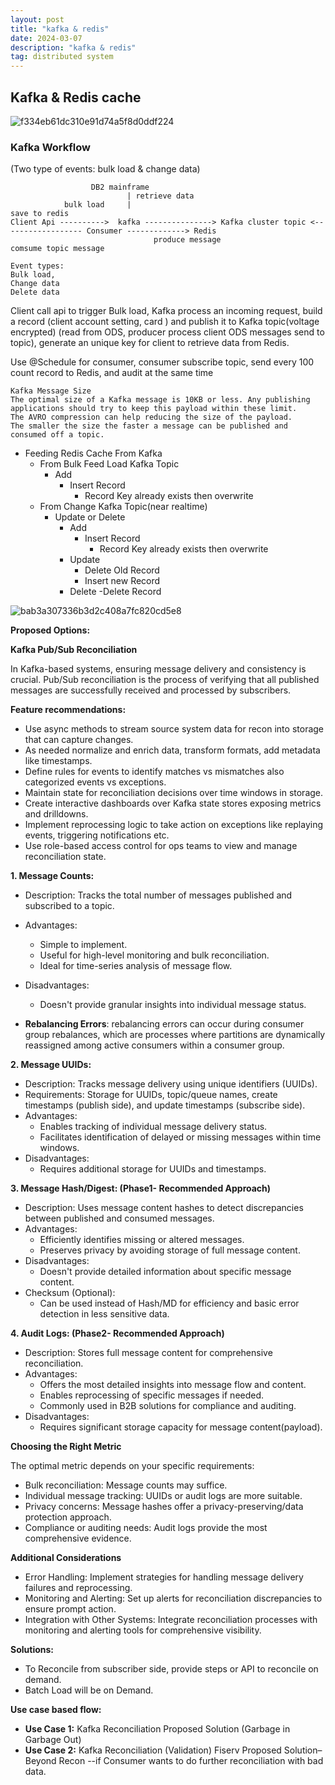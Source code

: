 ```yaml
---
layout: post
title: "kafka & redis"
date: 2024-03-07
description: "kafka & redis"
tag: distributed system
---
```


## Kafka & Redis cache

![f334eb61dc310e91d74a5f8d0ddf224](https://github.com/user-attachments/assets/ae543270-2f19-4435-97e6-251a28313228)

### Kafka Workflow

(Two type of events: bulk load & change data)

```
                  DB2 mainframe
                          | retrieve data
            bulk load     |                                                                       save to redis
Client Api ---------->  kafka ---------------> Kafka cluster topic <------------------ Consumer -------------> Redis
                                produce message                       comsume topic message

Event types:
Bulk load,
Change data
Delete data
```

Client call api to trigger Bulk load, Kafka process an incoming request, build a record (client account setting, card ) and publish it to Kafka topic(voltage encrypted) (read from ODS, producer process client ODS messages send to topic), generate an unique key for client to retrieve data from Redis.

Use @Schedule for consumer, consumer subscribe topic, send every 100 count record to Redis, and audit at the same time

```
Kafka Message Size
The optimal size of a Kafka message is 10KB or less. Any publishing applications should try to keep this payload within these limit.
The AVRO compression can help reducing the size of the payload.
The smaller the size the faster a message can be published and consumed off a topic.
```

- Feeding Redis Cache From Kafka
  - From Bulk Feed Load Kafka Topic
    - Add
      - Insert Record
        - Record Key already exists then overwrite
  - From Change Kafka Topic(near realtime)
    - Update or Delete
      - Add
        - Insert Record
          - Record Key already exists then overwrite
      - Update
        - Delete Old Record
        - Insert new Record
      - Delete
        -Delete Record


![bab3a307336b3d2c408a7fc820cd5e8](https://github.com/user-attachments/assets/833de4ef-065d-42f5-b72f-8a28628ff5b0)

**Proposed Options:**

**Kafka Pub/Sub Reconciliation**

In Kafka-based systems, ensuring message delivery and consistency is crucial. Pub/Sub reconciliation is the process of verifying that all published messages are successfully received and processed by subscribers.

**Feature recommendations:**

- Use async methods to stream source system data for recon into storage that can capture changes.
- As needed normalize and enrich data, transform formats, add metadata like timestamps.
- Define rules for events to identify matches vs mismatches also categorized events vs exceptions.
- Maintain state for reconciliation decisions over time windows in storage.
- Create interactive dashboards over Kafka state stores exposing metrics and drilldowns.
- Implement reprocessing logic to take action on exceptions like replaying events, triggering notifications etc.
- Use role-based access control for ops teams to view and manage reconciliation state.

**1. Message Counts:**

- Description: Tracks the total number of messages published and subscribed to a topic.
- Advantages:
  - Simple to implement.
  - Useful for high-level monitoring and bulk reconciliation.
  - Ideal for time-series analysis of message flow.
- Disadvantages:
  - Doesn't provide granular insights into individual message status.

- **Rebalancing Errors**: rebalancing errors can occur during consumer group rebalances, which are processes where partitions are dynamically reassigned among active consumers within a consumer group.

**2. Message UUIDs:**
- Description: Tracks message delivery using unique identifiers (UUIDs).
- Requirements: Storage for UUIDs, topic/queue names, create timestamps (publish side), and update timestamps (subscribe side).
- Advantages:
  - Enables tracking of individual message delivery status.
  - Facilitates identification of delayed or missing messages within time windows.
- Disadvantages:
  - Requires additional storage for UUIDs and timestamps.

**3. Message Hash/Digest: (Phase1- Recommended Approach)**
- Description: Uses message content hashes to detect discrepancies between published and consumed messages.
- Advantages:
  - Efficiently identifies missing or altered messages.
  - Preserves privacy by avoiding storage of full message content.
- Disadvantages:
  - Doesn't provide detailed information about specific message content.
- Checksum (Optional):
  - Can be used instead of Hash/MD for efficiency and basic error detection in less sensitive data.

**4. Audit Logs: (Phase2- Recommended Approach)**
- Description: Stores full message content for comprehensive reconciliation.
- Advantages:
  - Offers the most detailed insights into message flow and content.
  - Enables reprocessing of specific messages if needed.
  - Commonly used in B2B solutions for compliance and auditing.
- Disadvantages:
  - Requires significant storage capacity for message content(payload).

**Choosing the Right Metric**

The optimal metric depends on your specific requirements:
- Bulk reconciliation: Message counts may suffice.
- Individual message tracking: UUIDs or audit logs are more suitable.
- Privacy concerns: Message hashes offer a privacy-preserving/data protection approach.
- Compliance or auditing needs: Audit logs provide the most comprehensive evidence.

**Additional Considerations**

- Error Handling: Implement strategies for handling message delivery failures and reprocessing.
- Monitoring and Alerting: Set up alerts for reconciliation discrepancies to ensure prompt action.
- Integration with Other Systems: Integrate reconciliation processes with monitoring and alerting tools for comprehensive visibility.

**Solutions:**
- To Reconcile from subscriber side, provide steps or API to reconcile on demand.
- Batch Load will be on Demand.

**Use case based flow:**
- **Use Case 1:**  Kafka Reconciliation Proposed Solution (Garbage in Garbage Out)
- **Use Case 2:**  Kafka Reconciliation (Validation) Fiserv Proposed Solution–Beyond Recon --if Consumer wants to do further reconciliation with bad data.

